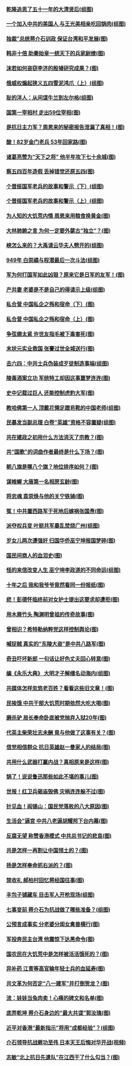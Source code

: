 #### [乾隆追思了五十一年的大清贤后(组图)](../pages/p6/905099.md)
#### [一个加入中共的美国人 与王光美相亲吃回锅肉(组图)](../pages/p6/905005.md)
#### [独裁”总统蒋介石训政 保证台湾和平发展(图)](../pages/p6/904995.md)
#### [韩非十倍 助秦始皇一统天下的兵家尉缭(图)](../pages/p6/904899.md)
#### [沫若如何盗窃李济的殷墟研究成果？(图)](../pages/p6/904762.md)
#### [俄威权煽起狭义五四雪泥鸿爪（上）(组图)](../pages/p6/904751.md)
#### [耻的洋人：从间谍牛兰到左尔格(组图)](../pages/p6/904744.md)
#### [国第一宰相村 走出59位宰相(图)](../pages/p6/904620.md)
#### [是抗日主力军？周恩来的秘密报告泄漏了真相！(图)](../pages/p6/904606.md)
#### [酸！82岁金门老兵 53年回家路(图)](../pages/p6/904561.md)
#### [诸葛亮赞为“天下之将” 他半年攻下七十余城(图)](../pages/p6/904554.md)
#### [察五四百年造假 丢掉错觉还原五四(图)](../pages/p6/904524.md)
#### [个晋绥国军老兵的故事和警示（下）(组图)](../pages/p6/904401.md)
#### [个晋绥国军老兵的故事和警示（上）(组图)](../pages/p6/904400.md)
#### [为人知的大饥荒内情 周恩来用粮食换黄金(图)](../pages/p6/904334.md)
#### [大林肺腑之言 为何一定要外蒙古“独立”？(图)](../pages/p6/904331.md)
#### [峡怎么来的？大禹请云华夫人劈开的(组图)](../pages/p6/904270.md)
#### [949年 白崇禧与程潜最后一次斗法(组图)](../pages/p6/904240.md)
#### [军为何打国军如此凶狠？原来它是日军的友军！(图)](../pages/p6/904201.md)
#### [产共妻 老婆是不是自己的得请示上级(组图)](../pages/p6/904148.md)
#### [私合营 中国私企之殇和宿命（下）(图)](../pages/p6/904109.md)
#### [私合营 中国私企之殇和宿命（上）(图)](../pages/p6/904105.md)
#### [争弦绷太紧 许世友指毛被下毒害死(图)](../pages/p6/904047.md)
#### [末状元实业救国 张謇过世全城送行(图)](../pages/p6/903987.md)
#### [击六四：中共士兵伪装成歹徒制造事端(组图)](../pages/p6/903953.md)
#### [陵毒酒案立功 军统特工却因这事噩梦连连(图)](../pages/p6/903895.md)
#### [史中记载过巨人 还能控制虎豹大军(图)](../pages/p6/903893.md)
#### [教哈佛第一人 顶戴花翎足蹬皂靴的中国老师(组图)](../pages/p6/903888.md)
#### [民暴发当副总理 白卷“英雄”资格不容置疑(组图)](../pages/p6/903815.md)
#### [共在建政之初用什么方法消灭了宗教？(图)](../pages/p6/903797.md)
#### [共“国歌”的词曲作者最终是什么下场？(图)](../pages/p6/903593.md)
#### [朝八旗是哪八个旗？地位排序如何？(图)](../pages/p6/903591.md)
#### [谋帷幄 大唐第一名相房玄龄(图)](../pages/p6/903587.md)
#### [将忠魂 袁崇焕与他的关宁铁骑(图)](../pages/p6/903586.md)
#### [冤！中共置西路军于死地后嫁祸张国焘(图)](../pages/p6/903467.md)
#### [派夺权兵变 叶挺共军暴乱焚烧广州(组图)](../pages/p6/903453.md)
#### [岁女儿两次遭强奸 归国华侨巫宁坤报国梦碎(图)](../pages/p6/903408.md)
#### [国民间商人的血泪史(图)](../pages/p6/903403.md)
#### [怪的来信改变人生 巫宁坤李政道的不同命运(组图)](../pages/p6/903397.md)
#### [十年之后 我和我爷爷竟然看同一份报纸(图)](../pages/p6/903362.md)
#### [悲！彭德怀临终前对女护士提出这要求却遭拒(图)](../pages/p6/903348.md)
#### [用木屑竹头 陶渊明曾祖的传奇故事(图)](../pages/p6/903347.md)
#### [曾相识？希特勒纳粹党这样控制舆论(图)](../pages/p6/903270.md)
#### [喊捉贼 真实的“东陵大盗”是中共八路军(图)](../pages/p6/903269.md)
#### [奇丑吓坏新郎 一句话让好色丈夫回心转意(图)](../pages/p6/903231.md)
#### [编《永乐大典》 大明才子解缙名动海内(组图)](../pages/p6/903225.md)
#### [共媒体怎样忽悠老百姓？看看这些旧文章！(图)](../pages/p6/903172.md)
#### [民挨饿 中共干部大饥荒时期依然大吃大喝(图)](../pages/p6/903166.md)
#### [磨杀驴 局长奉命卧底被党抛弃入狱20年(图)](../pages/p6/903161.md)
#### [代英主柴荣壮志未酬 竟与他做了这事有关？(图)](../pages/p6/903145.md)
#### [信党相信群众 抗日英雄赵一曼家人的结局(图)](../pages/p6/903135.md)
#### [共用什么武器打赢内战？真相原来是这样(图)](../pages/p6/903133.md)
#### [锅了！说说鲁迅那些如此不堪的事儿(图)](../pages/p6/903132.md)
#### [世报！红卫兵砸庙毁佛 灾祸连连躲不过(图)](../pages/p6/903128.md)
#### [针见血！阎锡山：国民党落败的八大原因(图)](../pages/p6/903127.md)
#### [生活会”逼宫 中共八老逼胡耀邦下台内幕(图)](../pages/p6/903126.md)
#### [反腐无望 称赞香港模式 中共总书记的悲哀(图)](../pages/p6/903115.md)
#### [共是怎样一再割让中国领土的？(图)](../pages/p6/903109.md)
#### [扬是怎样奉命抓右派的？(图)](../pages/p6/903104.md)
#### [禁收礼 郝柏村回忆蒋经国往事(图)](../pages/p6/903099.md)
#### [丰包子铺藏车 目击军人开枪现场(组图)](../pages/p6/903078.md)
#### [七事变前 蒋介石为抗战做了哪些准备？(组图)](../pages/p6/903041.md)
#### [公预言成事实 分老婆分闺女禽兽横行(图)](../pages/p6/903010.md)
#### [军投奔民主台湾 他震惊下达黑命令(图)](../pages/p6/903007.md)
#### [国农民在大饥荒中是怎样被活活饿死的？(图)](../pages/p6/902851.md)
#### [异补药 江青等高官输年轻士兵的血延寿(图)](../pages/p6/902639.md)
#### [共文革为何否定“八一建军”并打倒贺龙？(图)](../pages/p6/902422.md)
#### [流：娃娃当兔肉卖！心痛的碑文和名单(图)](../pages/p6/902408.md)
#### [底弄乾坤 蒋介石身边的“最大共谍”郭汝瑰(图)](../pages/p6/902407.md)
#### [近平对香港“最新指示”将用“成都经验”？(组图)](../pages/p6/901977.md)
#### [介石领导抗战厥功至伟 日本天王后悔对华开战(视频)](../pages/p6/899482.md)
#### [志敏“北上抗日先遣队”在江西干了什么勾当？(图)](../pages/p6/899355.md)
